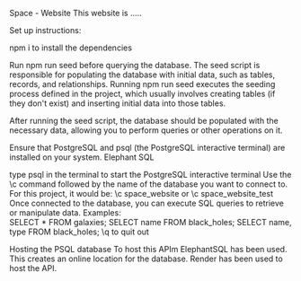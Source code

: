 Space - Website 
This website is ..... 



Set up instructions: 

npm i to install the dependencies

Run npm run seed before querying the database. 
The seed script is responsible for populating the database with initial data, such as tables, records, and relationships.
Running npm run seed executes the seeding process defined in the project, which usually involves creating tables (if they don't exist) and inserting initial data into those tables.

After running the seed script, the database should be populated with the necessary data, allowing you to perform queries or other 
operations on it.




Ensure that PostgreSQL and psql (the PostgreSQL interactive terminal) are installed on your system.
Elephant SQL

type psql in the terminal to start the PostgreSQL interactive terminal 
Use the \c command followed by the name of the database you want to connect to.
For this project, it would be: \c space_website or \c space_website_test
Once connected to the database, you can execute SQL queries to retrieve or manipulate data. 
Examples:  
SELECT * FROM galaxies;
SELECT name FROM black_holes; 
SELECT name, type FROM black_holes; 
\q to quit out






Hosting the PSQL database 
To host this APIm ElephantSQL has been used. This creates an online location for the database.
Render has been used to host the API. 

